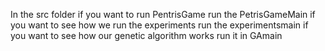 In the src folder if you want to run PentrisGame run the PetrisGameMain
    if you want to see how we run the experiments run the experimentsmain
    if you want to see how our genetic algorithm works run it in GAmain

